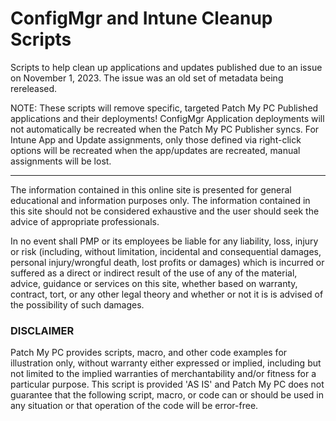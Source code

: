 # ConfigMgr and Intune Cleanup Scripts

Scripts to help clean up applications and updates published due to an issue on November 1, 2023. The issue was an old set of metadata being rereleased.

NOTE: These scripts will remove specific, targeted Patch My PC Published applications and their deployments! ConfigMgr Application deployments will not automatically be recreated when the Patch My PC Publisher syncs. For Intune App and Update assignments, only those defined via right-click options will be recreated when the app/updates are recreated, manual assignments will be lost.

___

The information contained in this online site is presented for general educational and information purposes only. The information contained in this site should not be considered exhaustive and the user should seek the advice of appropriate professionals.

In no event shall PMP or its employees be liable for any liability, loss, injury or risk (including, without limitation, incidental and consequential damages, personal injury/wrongful death, lost profits or damages) which is incurred or suffered as a direct or indirect result of the use of any of the material, advice, guidance or services on this site, whether based on warranty, contract, tort, or any other legal theory and whether or not it is is advised of the possibility of such damages.

### DISCLAIMER

Patch My PC provides scripts, macro, and other code examples for illustration only, without warranty either expressed or implied, including but not limited to the implied warranties of merchantability and/or fitness for a particular purpose. This script is provided 'AS IS' and Patch My PC does not guarantee that the following script, macro, or code can or should be used in any situation or that operation of the code will be error-free.
